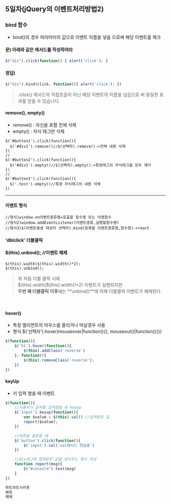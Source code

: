 5일차(jQuery의 이벤트처리방법2)
-------------------------------

### bind 함수

-	bind()의 경우 파라미터의 값으로 이벤트 이름을 넣음 으로써 해당 이벤트를 체크

#### 문) 아래와 같은 메서드를 작성하여라

```js
$("div").click(function() { alert('click'); }

```

#### 정답)

```js
$("div").bind(click, function(){ alert('click'); })
```

> .click() 메서드의 직접호출이 아닌 해당 이벤트의 이름을 넘김으로 써 동일한 효과를 얻을 수 있습니다.

#### remove(), empty()

-	remove() : 자신을 포함 전체 삭제
-	empty() : 자식 태그만 삭제

```
$('#button1').click(function(){
  $('#div1').remove()//$(선택자).remove()->전체 내용 삭제
})
//
$('#button2').click(function(){
  $('#div1').empty()//$(선택자).empty()->특정태그의 자식태그을 모두 제거
})
//
$('#button3').click(function(){
  $('.test').empty()//특정 자식태그의 내용 삭제
})
```

---

#### 이벤트 형식

```
//형식)window.on이벤트종류명=호출할 함수명 또는 익명함수
//형식2)window.addEventListener(이벤트종류,실행할함수명)
//형식3)$(이벤트발생 대상자 선택자).bind(등록할 이벤트종류명,함수명)->react
```

#### 'dblclick' 더블클릭

#### $(this).unbind(); //이벤트 해제

```
$(this).width($(this).width()*2);
$(this).unbind();
```

> 위 처음 더블 클릭 시에<br>\$(this).width($(this).width()*2) 이벤트가 실행되지만<br> **두번 째 더블클릭 이후**에는 **unbind()**에 의해 더블클릭 이벤트가 해제된다.

<br>

#### hover()

-	특정 엘리먼트의 마우스를 올리거나 떠날경우 사용
-	형식 $('선택자').hover(mouseover|function(){}, mouseout()|function(){})

```js
$(function(){
    $('h1').hover(function(){
        $(this).addClass('reverse')
    }, function(){
        $(this).removeClass('reverse');
    })
})
```

#### keyUp

-	키 입력 했을 때 이벤트

```js
$(function(){
    //사용자가 글자를 입력했을 때 keyUp
    $('input').keyup(function(){
        var $value = $(this).val() //입력받은 값
        report($value);
    })

    //버튼을 눌렀을 때
    $('button').click(function(){
        $('input').val('val메서드 연습중')
    })

    //div태그에 입력받은 값을 넣어주는 함수 작성
    function report(msg){
        $("#console").text(msg)
    }
})

하트하트시러욧
왜욧
헤헤

```
